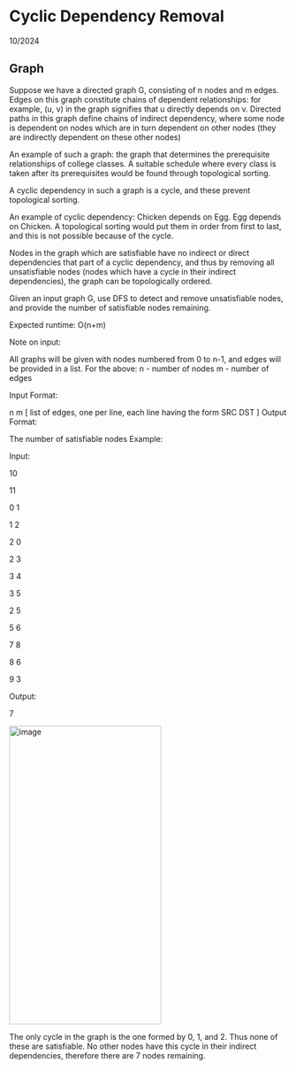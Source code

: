 # Cyclic Dependency Removal
10/2024
## Graph

Suppose we have a directed graph G, consisting of n nodes and m edges. Edges on this graph constitute chains of dependent relationships: for example, (u, v) in the graph signifies that u directly depends on v. Directed paths in this graph define chains of indirect dependency, where some node is dependent on nodes which are in turn dependent on other nodes (they are indirectly dependent on these other nodes)

An example of such a graph: the graph that determines the prerequisite relationships of college classes. A suitable schedule where every class is taken after its prerequisites would be found through topological sorting.

A cyclic dependency in such a graph is a cycle, and these prevent topological sorting.

An example of cyclic dependency: Chicken depends on Egg. Egg depends on Chicken. A topological sorting would put them in order from first to last, and this is not possible because of the cycle.

Nodes in the graph which are satisfiable have no indirect or direct dependencies that part of a cyclic dependency, and thus by removing all unsatisfiable nodes (nodes which have a cycle in their indirect dependencies), the graph can be topologically ordered.

Given an input graph G, use DFS to detect and remove unsatisfiable nodes, and provide the number of satisfiable nodes remaining.

Expected runtime: O(n+m)

Note on input:

All graphs will be given with nodes numbered from 0 to n-1, and edges will be provided in a list. For the above: n - number of nodes m - number of edges

Input Format:

n
m 
[ list of edges, one per line, each line having the form SRC DST ]
Output Format:

The number of satisfiable nodes
Example:

Input:

10
 
11

0 1

1 2

2 0

2 3

3 4

3 5

2 5

5 6

7 8

8 6

9 3

Output:

7

<img width="275" height="539" alt="image" src="https://github.com/user-attachments/assets/b0850efa-d9b8-4b95-8756-32cca3ea43b4" />

The only cycle in the graph is the one formed by 0, 1, and 2. Thus none of these are satisfiable. No other nodes have this cycle in their indirect dependencies, therefore there are 7 nodes remaining.


